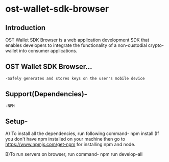 # ost-wallet-sdk-browser

## Introduction
OST Wallet SDK Browser is a web application development SDK that enables developers to integrate the functionality of a non-custodial crypto-wallet into consumer applications.

## OST Wallet SDK Browser...
	-Safely generates and stores keys on the user's mobile device

## Support(Dependencies)- 
	-NPM 

## Setup-
A) To install all the dependencies, run following command-
	npm install
	(If you don't have npm installed on your machine then go to https://www.npmjs.com/get-npm for installing npm and node.

B)To run servers on browser, run command-
	npm run develop-all
	
